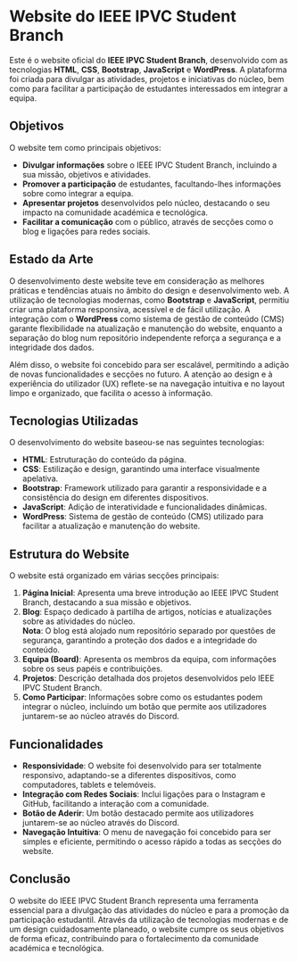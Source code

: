# Website do IEEE IPVC Student Branch

Este é o website oficial do **IEEE IPVC Student Branch**, desenvolvido com as tecnologias **HTML**, **CSS**, **Bootstrap**, **JavaScript** e **WordPress**. A plataforma foi criada para divulgar as atividades, projetos e iniciativas do núcleo, bem como para facilitar a participação de estudantes interessados em integrar a equipa.

## Objetivos

O website tem como principais objetivos:

- **Divulgar informações** sobre o IEEE IPVC Student Branch, incluindo a sua missão, objetivos e atividades.
- **Promover a participação** de estudantes, facultando-lhes informações sobre como integrar a equipa.
- **Apresentar projetos** desenvolvidos pelo núcleo, destacando o seu impacto na comunidade académica e tecnológica.
- **Facilitar a comunicação** com o público, através de secções como o blog e ligações para redes sociais.

## Estado da Arte

O desenvolvimento deste website teve em consideração as melhores práticas e tendências atuais no âmbito do design e desenvolvimento web. A utilização de tecnologias modernas, como **Bootstrap** e **JavaScript**, permitiu criar uma plataforma responsiva, acessível e de fácil utilização. A integração com o **WordPress** como sistema de gestão de conteúdo (CMS) garante flexibilidade na atualização e manutenção do website, enquanto a separação do blog num repositório independente reforça a segurança e a integridade dos dados.

Além disso, o website foi concebido para ser escalável, permitindo a adição de novas funcionalidades e secções no futuro. A atenção ao design e à experiência do utilizador (UX) reflete-se na navegação intuitiva e no layout limpo e organizado, que facilita o acesso à informação.

## Tecnologias Utilizadas

O desenvolvimento do website baseou-se nas seguintes tecnologias:

- **HTML**: Estruturação do conteúdo da página.
- **CSS**: Estilização e design, garantindo uma interface visualmente apelativa.
- **Bootstrap**: Framework utilizado para garantir a responsividade e a consistência do design em diferentes dispositivos.
- **JavaScript**: Adição de interatividade e funcionalidades dinâmicas.
- **WordPress**: Sistema de gestão de conteúdo (CMS) utilizado para facilitar a atualização e manutenção do website.

## Estrutura do Website

O website está organizado em várias secções principais:

1. **Página Inicial**: Apresenta uma breve introdução ao IEEE IPVC Student Branch, destacando a sua missão e objetivos.
2. **Blog**: Espaço dedicado à partilha de artigos, notícias e atualizações sobre as atividades do núcleo.  
   **Nota**: O blog está alojado num repositório separado por questões de segurança, garantindo a proteção dos dados e a integridade do conteúdo.
3. **Equipa (Board)**: Apresenta os membros da equipa, com informações sobre os seus papéis e contribuições.
4. **Projetos**: Descrição detalhada dos projetos desenvolvidos pelo IEEE IPVC Student Branch.
5. **Como Participar**: Informações sobre como os estudantes podem integrar o núcleo, incluindo um botão que permite aos utilizadores juntarem-se ao núcleo através do Discord.

## Funcionalidades

- **Responsividade**: O website foi desenvolvido para ser totalmente responsivo, adaptando-se a diferentes dispositivos, como computadores, tablets e telemóveis.
- **Integração com Redes Sociais**: Inclui ligações para o Instagram e GitHub, facilitando a interação com a comunidade.
- **Botão de Aderir**: Um botão destacado permite aos utilizadores juntarem-se ao núcleo através do Discord.
- **Navegação Intuitiva**: O menu de navegação foi concebido para ser simples e eficiente, permitindo o acesso rápido a todas as secções do website.

## Conclusão

O website do IEEE IPVC Student Branch representa uma ferramenta essencial para a divulgação das atividades do núcleo e para a promoção da participação estudantil. Através da utilização de tecnologias modernas e de um design cuidadosamente planeado, o website cumpre os seus objetivos de forma eficaz, contribuindo para o fortalecimento da comunidade académica e tecnológica.
